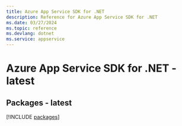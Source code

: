```yaml
---
title: Azure App Service SDK for .NET
description: Reference for Azure App Service SDK for .NET
ms.date: 03/27/2024
ms.topic: reference
ms.devlang: dotnet
ms.service: appservice
---
```

# Azure App Service SDK for .NET - latest
## Packages - latest
[!INCLUDE [packages](app-service-index.md)]